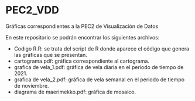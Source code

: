 # PEC2_VDD
Gráficas correspondientes a la PEC2 de Visualización de Datos

En este repositorio se podrán encontrar los siguientes archivos:
- Codigo R.R: se trata del script de R donde aparece el código que genera las gráficas que se presentan.
- cartograma.pdf: gráfica correspondiente al cartograma.
- grafica de vela_1.pdf: gráfica de vela diaria en el periodo de tiempo de 2021.
- grafica de vela_2.pdf: gráfica de vela semanal en el periodo de tiempo de noviembre.
- diagrama de maerimekko.pdf: gráfica de mosaico.

